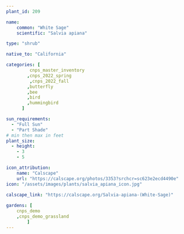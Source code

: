 ```yaml
---
plant_id: 209 

name: 
    common: "White Sage"  
    scientific: "Salvia apiana" 

type: "shrub"

native_to: "California"

categories: [
         cnps_master_inventory
        ,cnps_2022_spring
         ,cnps_2022_fall
        ,butterfly
        ,bee
        ,bird
        ,hummingbird 
      ]

sun_requirements:
  - "Full Sun"
  - "Part Shade"
# min then max in feet
plant_size:
  - height: 
    - 3
    - 5

icon_attribution: 
    name: "Calscape"
    url: "https://calscape.org/photos/3353?srchcr=sc623e2ecd4490e"
icon: "/assets/images/plants/salvia_apiana_icon.jpg"
 
calscape_link: "https://calscape.org/Salvia-apiana-(White-Sage)"

gardens: [
    cnps_demo
    ,cnps_demo_grassland
        ]
---
```








